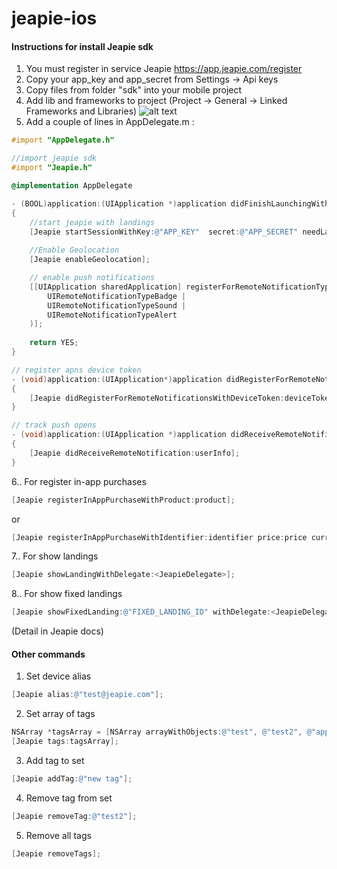 jeapie-ios
==========

#### Instructions for install Jeapie sdk

1. You must register in service Jeapie https://app.jeapie.com/register
2. Copy your app_key and app_secret from Settings -> Api keys
3. Copy files from folder "sdk" into your mobile project
4. Add lib and frameworks to project (Project -> General -> Linked Frameworks and Libraries)
![alt text](http://content.screencast.com/users/skiff223/folders/Jing/media/53b6f32b-86fe-4830-bd1b-cdb63d9ba906/00000031.png "Linked Frameworks and Libraries")
4. Add a couple of lines in AppDelegate.m :

```objectivec
#import "AppDelegate.h"

//import jeapie sdk
#import "Jeapie.h"

@implementation AppDelegate

- (BOOL)application:(UIApplication *)application didFinishLaunchingWithOptions:(NSDictionary *)launchOptions
{
    //start jeapie with landings
    [Jeapie startSessionWithKey:@"APP_KEY"  secret:@"APP_SECRET" needLandings:YES launchOptions:launchOptions];
    
    //Enable Geolocation
    [Jeapie enableGeolocation];

    // enable push notifications
    [[UIApplication sharedApplication] registerForRemoteNotificationTypes:(
        UIRemoteNotificationTypeBadge | 
        UIRemoteNotificationTypeSound | 
        UIRemoteNotificationTypeAlert
    )];
    
    return YES;
}

// register apns device token
- (void)application:(UIApplication*)application didRegisterForRemoteNotificationsWithDeviceToken:(NSData*)deviceToken
{
    [Jeapie didRegisterForRemoteNotificationsWithDeviceToken:deviceToken];
}

// track push opens
- (void)application:(UIApplication *)application didReceiveRemoteNotification:(NSDictionary *)userInfo
{
    [Jeapie didReceiveRemoteNotification:userInfo];
}
```

6.. For register in-app purchases

```objectivec
[Jeapie registerInAppPurchaseWithProduct:product];
```
or
```objectivec
[Jeapie registerInAppPurchaseWithIdentifier:identifier price:price currency:currency];
```

7.. For show landings

```objectivec
[Jeapie showLandingWithDelegate:<JeapieDelegate>];
```
8.. For show fixed landings

```objectivec
[Jeapie showFixedLanding:@"FIXED_LANDING_ID" withDelegate:<JeapieDelegate>];
```
(Detail in Jeapie docs)



#### Other commands
1) Set device alias
```objectivec
[Jeapie alias:@"test@jeapie.com"];
```
2) Set array of tags
```objectivec
NSArray *tagsArray = [NSArray arrayWithObjects:@"test", @"test2", @"apple", nil];
[Jeapie tags:tagsArray];
```
3) Add tag to set
```objectivec
[Jeapie addTag:@"new tag"];
```
4) Remove tag from set
```objectivec
[Jeapie removeTag:@"test2"];
```
5) Remove all tags
```objectivec
[Jeapie removeTags];
```
